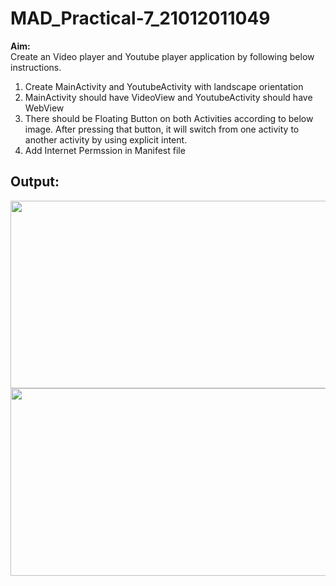 # MAD_Practical-7_21012011049
<b>Aim:</b><br>
Create an Video player and Youtube player application by following below instructions.
1.	Create MainActivity and YoutubeActivity with landscape orientation
2.	MainActivity should have VideoView and YoutubeActivity should have WebView
3.	There should be Floating Button on both Activities according to below image. After pressing that button, it will switch from one activity to another activity by using explicit intent.
4.	Add Internet Permssion in Manifest file

<h2>Output:</h2>
<img src="https://github.com/mehabhatt/MAD_Practical-7_21012011049/assets/98047777/c3f7ac28-1dc8-486d-acbf-3a6d1735470d" width="600" height="300"> <br>
<img src="https://github.com/mehabhatt/MAD_Practical-7_21012011049/assets/98047777/44c192f5-0b2a-4ddf-973c-c78fcdc6aabf" width="600" height="300">



